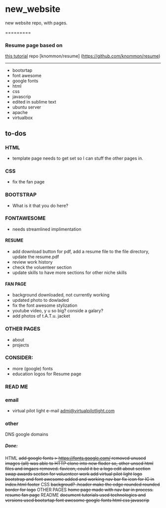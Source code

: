 # new_website
new website repo, with pages. 

=========
### Resume page based on

[this tutorial](https://medium.com/p/991845147ec)
repo [knommon/resume] (https://github.com/knommon/resume)
****
* bootsrtap
* font awesome
* google fonts
* html
* css
* javascrip
* edited in sublime text
* ubuntu server
* apache
* virtualbox 

## to-dos

### HTML
* template page needs to get set so I can stuff the other pages in. 

### CSS 
* fix the fan page

### BOOTSTRAP
* What is it that you do here?

### FONTAWESOME
* needs streamlined implimentation

#### RESUME 
* add download button for pdf, add a resume file to the file directory, update the resume.pdf
* review work history
* check the voluenteer section 
* update skills to have more sections for other niche skills

#### FAN PAGE
* background downloaded, not currently working
* updated photo to dowladed 
* fix the font awesome stylization
* youtube video, y u so big? conside a galary?
* add photos of t.A.T.u. jacket

### OTHER PAGES
* about
* projects

### CONSIDER:
* more (google) fonts
* education logos for Resume page

### READ ME

### email
* virtual pilot light e-mail admi@virtualpilotlight.com

### other
DNS
google domains

##### Done:
HTML
~~add google fonts > https://fonts.google.com/
removed unused images (all)
was able to HTTP clone into new floder so, other unsed html files and imgaes removed.
favicon, could it be a logo
edit about section
swap awards section for voluenteer work
add virtual pilot light logo
bootstrap and font awesome added and working
nav bar
fix icon for IG in index.html footer~~
CSS
~~backgroud?
.header make the edge rounded
rounded border for logo~~
OTHER PAGES
~~home page made with nav bar in process.
resume
fan page~~
README
~~document tutorials used
technologies and versions used
bootsrtap
font awesome
google fonts
html
css
javascrip~~



